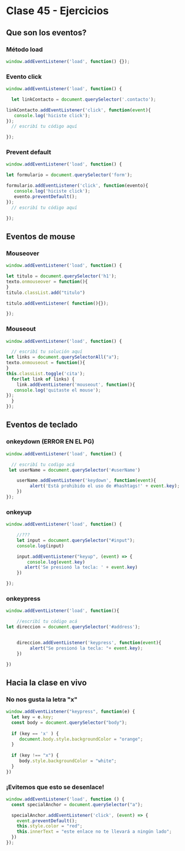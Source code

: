 # Clase 45 - Ejercicios

## Que son los eventos?

### Método load
```js
window.addEventListener('load', function() {});
```

### Evento click
```js
window.addEventListener('load', function() {

  let linkContacto = document.querySelector('.contacto');

linkContacto.addEventListener('click', function(event){
   console.log('hiciste click');
});  
  // escribí tu código aquí

});
```

### Prevent default
```js
window.addEventListener('load', function() {

let formulario = document.querySelector('form');

formulario.addEventListener('click', function(evento){
   console.log('hiciste click');
   evento.preventDefault();
});
  // escribí tu código aquí

});
```



## Eventos de mouse

### Mouseover
```js
window.addEventListener('load', function() {

let titulo = document.querySelector('h1');
texto.onmouseover = function(){  
}
titulo.classList.add("titulo")

titulo.addEventListener( function(){});

});
```

### Mouseout
```js
window.addEventListener('load', function() {

  // escribí tu solución aquí
let links = document.querySelectorAll("a");
texto.onmouseout = function(){
}
this.classList.toggle('cita');
  for(let link of links) {
    link.addEventListener('mouseout', function(){
   console.log('quitaste el mouse');
});
  }
});
```

## Eventos de teclado

### onkeydown (ERROR EN EL PG)
```js
window.addEventListener('load', function() {

  // escribí tu codigo acá
 let userName = document.querySelector('#userName')

    userName.addEventListener('keydown', function(event){
         alert('Está prohibido el uso de #hashtags!' + event.key);
    })
});
```

### onkeyup
```js
window.addEventListener('load', function() {

    //???
    let input = document.querySelector("#input");
    console.log(input)

    input.addEventListener("keyup", (event) => {
        console.log(event.key)
       alert('Se presionó la tecla: ' + event.key)
    })

});
```

### onkeypress
```js
window.addEventListener('load', function(){

    //escribí tu código acá
let direccion = document.querySelector('#address');


    direccion.addEventListener('keypress', function(event){
         alert("Se presionó la tecla: "+ event.key);
    })

})
```

## Hacia la clase en vivo

### No nos gusta la letra "x"
```js
window.addEventListener("keypress", function(e) {
  let key = e.key;
  const body = document.querySelector("body");
 
  if (key == 'x' ) {
     document.body.style.backgroundColor = "orange";
  }
 
  if (key !== "x") {
     body.style.backgroundColor = "white";
  }
})
```

### ¡Evitemos que esto se desenlace!
```js
window.addEventListener('load', function () {
  const specialAnchor = document.querySelector("a");

  specialAnchor.addEventListener('click', (event) => {
    event.preventDefault();
    this.style.color = "red";
    this.innerText = "este enlace no te llevará a ningún lado";
  })
});

```

